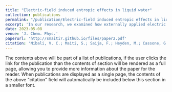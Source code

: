 ```yaml
---
title: "Electric-field induced entropic effects in liquid water"
collection: publications
permalink: "/publication/Electric-field induced entropic effects in liquid water"
excerpt: 'In our research, we examined how externally applied electric fields affect the entropy of bulk water through classical TIP4P/2005 and ab initio molecular dynamics simulations. My role involved conducting the classical molecular dynamics simulations using the TIP4P/2005 model and analyzing the results. We found that while strong electric fields can align water molecules, they only cause slight reductions in entropy, indicating that electrofreezing is improbable in bulk water at room temperature. Additionally, we developed a new analytical method, 3D-2PT, which allows for the spatial resolution of local entropy and number density of water in an electric field, offering comprehensive insights into the entropic and structural alterations at the atomic level.'
date: 2023-05-08
venue: 'J. Chem. Phys.'
paperurl: 'http://smaiti7.github.io/files/paper2.pdf'
citation: 'Nibali, V. C.; Maiti, S.; Saija, F.; Heyden, M.; Cassone, G. &quot;Electric-field induced entropic effects in liquid water.&quot; <i>J. Chem. Phys.</i>. <b>2023</b>, 158, 184501.'
---
```


The contents above will be part of a list of publications, if the user clicks the link for the publication than the contents of section will be rendered as a full page, allowing you to provide more information about the paper for the reader. When publications are displayed as a single page, the contents of the above "citation" field will automatically be included below this section in a smaller font.
